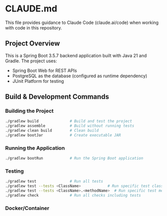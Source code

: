 # CLAUDE.md

This file provides guidance to Claude Code (claude.ai/code) when working with code in this repository.

## Project Overview

This is a Spring Boot 3.5.7 backend application built with Java 21 and Gradle. The project uses:
- Spring Boot Web for REST APIs
- PostgreSQL as the database (configured as runtime dependency)
- JUnit Platform for testing

## Build & Development Commands

### Building the Project
```bash
./gradlew build              # Build and test the project
./gradlew assemble           # Build without running tests
./gradlew clean build        # Clean build
./gradlew bootJar            # Create executable JAR
```

### Running the Application
```bash
./gradlew bootRun            # Run the Spring Boot application
```

### Testing
```bash
./gradlew test               # Run all tests
./gradlew test --tests <ClassName>            # Run specific test class
./gradlew test --tests <ClassName>.<methodName>  # Run specific test method
./gradlew check              # Run all checks including tests
```

### Docker/Container
```bash
./gradlew bootBuildImage     # Build OCI container image
```

## Project Structure

- **Package Root**: `com.starkeys.be`
- **Main Application**: `StarKeysBeApplication.java` - Standard Spring Boot application entry point
- **Database**: PostgreSQL (configuration needed in `application.properties`)
- **Build System**: Gradle with Kotlin DSL
- **Java Version**: 21 (enforced via toolchain)

## Key Configuration

- **Application Properties**: `src/main/resources/application.properties`
  - Spring application name: `star-keys-be`
  - Database configuration will be needed for PostgreSQL connection

## Repository Information

- Uses snapshot version of Spring Boot (3.5.7-SNAPSHOT) from `https://repo.spring.io/snapshot`
- Project artifact: `com.starkeys:be:0.0.1-SNAPSHOT`